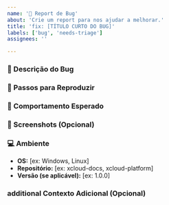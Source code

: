 ```yaml
---
name: '🐛 Report de Bug'
about: 'Crie um report para nos ajudar a melhorar.'
title: 'fix: [TÍTULO CURTO DO BUG]'
labels: ['bug', 'needs-triage']
assignees: ''

---
```


### 📝 Descrição do Bug

<!-- Uma descrição clara e concisa do que é o bug. -->

### 🔁 Passos para Reproduzir

<!--
Passos para reproduzir o comportamento:
1. Vá para '...'
2. Clique em '....'
3. Role para baixo até '....'
4. Veja o erro
-->

### 🤔 Comportamento Esperado

<!-- Uma descrição clara e concisa do que você esperava que acontecesse. -->

### 📸 Screenshots (Opcional)

<!-- Se aplicável, adicione screenshots para ajudar a explicar o seu problema. -->

### 💻 Ambiente

 - **OS:** [ex: Windows, Linux]
 - **Repositório:** [ex: xcloud-docs, xcloud-platform]
 - **Versão (se aplicável):** [ex: 1.0.0]

### additional Contexto Adicional (Opcional)

<!-- Adicione qualquer outro contexto sobre o problema aqui. -->
